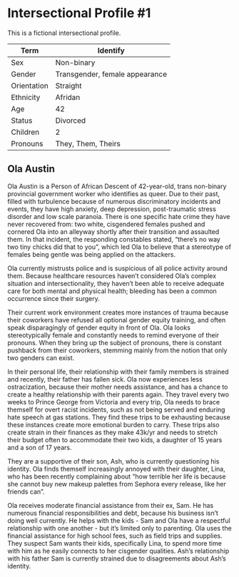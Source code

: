 # Intersectional Profile #1

This is a fictional intersectional profile.

Term | Identify
------------ | -------------
Sex | Non-binary
Gender | Transgender, female appearance
Orientation | Straight
Ethnicity | Afridan
Age | 42
Status | Divorced
Children | 2
Pronouns | They, Them, Theirs

## Ola Austin

Ola Austin is a Person of African Descent of 42-year-old, trans non-binary provincial government worker who identifies as queer. Due to their past, filled with turbulence because of numerous discriminatory incidents and events, they have high anxiety, deep depression, post-traumatic stress disorder and low scale paranoia. There is one specific hate crime they have never recovered from: two white, cisgendered females pushed and cornered Ola into an alleyway shortly after their transition and assaulted them. In that incident, the responding constables stated, “there’s no way two tiny chicks did that to you”, which led Ola to believe that a stereotype of females being gentle was being applied on the attackers.

Ola currently mistrusts police and is suspicious of all police activity around them. Because healthcare resources haven’t considered Ola’s complex situation and intersectionality, they haven’t been able to receive adequate care for both mental and physical health; bleeding has been a common occurrence since their surgery.

Their current work environment creates more instances of trauma because their coworkers have refused all optional gender equity training, and often speak disparagingly of gender equity in front of Ola. Ola looks stereotypically female and constantly needs to remind everyone of their pronouns. When they bring up the subject of pronouns, there is constant pushback from their coworkers, stemming mainly from the notion that only two genders can exist.

In their personal life, their relationship with their family members is strained and recently, their father has fallen sick. Ola now experiences less ostracization, because their mother needs assistance, and has a chance to create a healthy relationship with their parents again. They travel every two weeks to Prince George from Victoria and every trip, Ola needs to brace themself for overt racist incidents, such as not being served and enduring hate speech at gas stations. They find these trips to be exhausting because these instances create more emotional burden to carry. These trips also create strain in their finances as they make 43k/yr and needs to stretch their budget often to accommodate their two kids, a daughter of 15 years and a son of 17 years.

They are a supportive of their son, Ash, who is currently questioning his identity. Ola finds themself increasingly annoyed with their daughter, Lina, who has been recently complaining about “how terrible her life is because she cannot buy new makeup palettes from Sephora every release, like her friends can”.

Ola receives moderate financial assistance from their ex, Sam. He has numerous financial responsibilities and debt, because his business isn’t doing well currently. He helps with the kids - Sam and Ola have a respectful relationship with one another - but it’s limited only to parenting. Ola uses the financial assistance for high school fees, such as field trips and supplies. They suspect Sam wants their kids, specifically Lina, to spend more time with him as he easily connects to her cisgender qualities. Ash’s relationship with his father Sam is currently strained due to disagreements about Ash’s identity.
